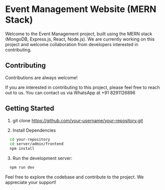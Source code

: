 
# Event Management Website (MERN Stack)


Welcome to the Event Management project, built using the MERN stack (MongoDB, Express.js, React, Node.js). We are currently working on this project and welcome collaboration from developers interested in contributing.



## Contributing

Contributions are always welcome!

If you are interested in contributing to this project, please feel free to reach out to us. You can contact us via WhatsApp at +91 8291126896


## Getting Started

1. git clone https://github.com/your-username/your-repository.git

2. Install Dependencies
```bash
  cd your-repository
  cd server/admin/frontend
  npm install
```

3. Run the development server:
```bash
  npm run dev
```


Feel free to explore the codebase and contribute to the project. We appreciate your support!



    
